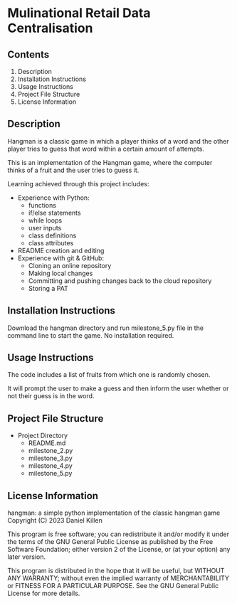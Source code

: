 # Mulinational Retail Data Centralisation

## Contents

 1. Description
 1. Installation Instructions
 1. Usage Instructions
 1. Project File Structure
 1. License Information

## Description

Hangman is a classic game in which a player thinks of a word and the other player tries to guess that word within a certain amount of attempts.

This is an implementation of the Hangman game, where the computer thinks of a fruit and the user tries to guess it.

Learning achieved through this project includes:
- Experience with Python: 
    - functions
    - if/else statements
    - while loops 
    - user inputs
    - class definitions
    - class attributes
- README creation and editing
- Experience with git & GitHub:
    - Cloning an online repository
    - Making local changes
    - Committing and pushing changes back to the cloud repository
    - Storing a PAT

## Installation Instructions

Download the hangman directory and run milestone_5.py file in the command line to start the game. No installation required. 

## Usage Instructions

The code includes a list of fruits from which one is randomly chosen.

It will prompt the user to make a guess and then inform the user whether or not their guess is in the word.

## Project File Structure

- Project Directory
    - README.md
    - milestone_2.py
    - milestone_3.py
    - milestone_4.py
    - milestone_5.py

## License Information

hangman: a simple python implementation of the classic hangman game
Copyright (C) 2023 Daniel Killen

This program is free software; you can redistribute it and/or modify
it under the terms of the GNU General Public License as published by
the Free Software Foundation; either version 2 of the License, or
(at your option) any later version.

This program is distributed in the hope that it will be useful,
but WITHOUT ANY WARRANTY; without even the implied warranty of
MERCHANTABILITY or FITNESS FOR A PARTICULAR PURPOSE.  See the
GNU General Public License for more details.
